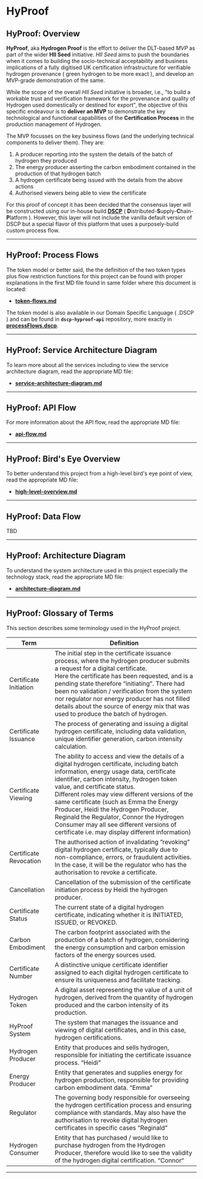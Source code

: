 # HyProof

## HyProof: Overview

**HyProof**, aka **Hydrogen Proof** is the effort to deliver the DLT-based _MVP_ as part of the wider **HII Seed** initiative. _HII Seed_ aims to push the boundaries when it comes to building the socio-technical acceptability and business implications of a fully digitised UK certification infrastructure for verifiable hydrogen provenance ( green hydrogen to be more exact ), and develop an MVP-grade demonstration of the same.

While the scope of the overall _HII Seed_ initiative is broader, i.e., "to build a workable trust and verification framework for the provenance and quality of Hydrogen used domestically or destined for export", the objective of this specific endeavour is to  **deliver an MVP** to demonstrate the key technological and functional capabilities of the **Certification Process** in the production management of Hydrogen.

The MVP focusses on the key business flows (and the underlying technical components to deliver them). They are:

1. A producer reporting into the system the details of the batch of hydrogen they produced
2. The energy producer asserting the carbon embodiment contained in the production of that hydrogen batch
3. A hydrogen certificate being issued with the details from the above actions
4. Authorised viewers being able to view the certificate

For this proof of concept it has been decided that the consensus layer will be constructed using our in-house build **[DSCP](https://github.com/digicatapult/dscp-documentation)** ( **D**istributed-**S**upply-**C**hain-**P**latform ). However, this layer will not include the vanilla default version of DSCP but a special flavor of this platform that uses a purposely-build custom process flow.

---

## HyProof: Process Flows

The token model or better said, the the definition of the two token types plus flow restriction functions for this project can be found with proper explanations in the first MD file found in same folder where this document is located:

* **[token-flows.md](./token-flows.md)**

The token model is also available in our Domain Specific Language ( .DSCP ) and can be found in **`dscp-hyproof-api`** repository, more exactly in **[processFlows.dscp](https://github.com/digicatapult/dscp-hyproof-api/blob/main/processFlows.dscp)**.

---

## HyProof: Service Architecture Diagram

To learn more about all the services including to view the service architecture diagram, read the appropriate MD file:

* **[service-architecture-diagram.md](./service-architecture-diagram.md)**

---

## HyProof: API Flow

For more information about the API flow, read the appropriate MD file:

* **[api-flow.md](./api-flow.md)**

---

## HyProof: Bird's Eye Overview

To better understand this project from a high-level bird's eye point of view, read the appropriate MD file:

* **[high-level-overview.md](./high-level-overview.md)**

---

## HyProof: Data Flow

TBD

---

## HyProof: Architecture Diagram

To understand the system architecture used in this project especially the technology stack, read the appropriate MD file:

* **[architecture-diagram.md](./architecture-diagram.md)**

---

## HyProof: Glossary of Terms

This section describes some terminology used in the HyProof project.

| Term                   	| Definition                                                                                                                                                                                                                                                                                                                                                                                                                                                                                              	|
|------------------------	|---------------------------------------------------------------------------------------------------------------------------------------------------------------------------------------------------------------------------------------------------------------------------------------------------------------------------------------------------------------------------------------------------------------------------------------------------------------------------------------------------------	|
| Certificate Initiation 	| The initial step in the certificate issuance process, where the hydrogen producer submits a request for a digital certificate. <br>Here the certificate has been requested, and is a pending state therefore “initiating”. There had been no validation / verification from the system nor regulator nor energy producer has not filled details about the source of energy mix that was used to produce the batch of hydrogen.                                                                          	|
| Certificate Issuance   	| The process of generating and issuing a digital hydrogen certificate, including data validation, unique identifier generation, carbon intensity calculation.                                                                                                                                                                                                                                                                                                                                            	|
| Certificate Viewing    	| The ability to access and view the details of a digital hydrogen certificate, including batch information, energy usage data, certificate identifier, carbon intensity, hydrogen token value, and certificate status.<br>Different roles may view different versions of the same certificate (such as Emma the Energy Producer, Heidi the Hydrogen Producer, Reginald the Regulator, Connor the Hydrogen Consumer may all see different versions of certificate i.e. may display different information) 	|
| Certificate Revocation 	| The authorised action of invalidating ”revoking” digital hydrogen certificate, typically due to non-compliance, errors, or fraudulent activities.<br>In the case, it will be the regulator who has the authorisation to revoke a certificate.                                                                                                                                                                                                                                                           	|
| Cancellation           	| Cancellation of the submission of the certificate initiation process by Heidi the hydrogen producer.                                                                                                                                                                                                                                                                                                                                                                                                    	|
| Certificate Status     	| The current state of a digital hydrogen certificate, indicating whether it is INITIATED, ISSUED, or REVOKED.                                                                                                                                                                                                                                                                                                                                                                                            	|
| Carbon Embodiment      	| The carbon footprint associated with the production of a batch of hydrogen, considering the energy consumption and carbon emission factors of the energy sources used.                                                                                                                                                                                                                                                                                                                                  	|
| Certificate Number     	| A distinctive unique certificate identifier assigned to each digital hydrogen certificate to ensure its uniqueness and facilitate tracking.                                                                                                                                                                                                                                                                                                                                                             	|
| Hydrogen Token         	| A digital asset representing the value of a unit of hydrogen, derived from the quantity of hydrogen produced and the carbon intensity of its production.                                                                                                                                                                                                                                                                                                                                                	|
| HyProof System         	| The system that manages the issuance and viewing of digital certificates, and in this case, hydrogen certifications.                                                                                                                                                                                                                                                                                                                                                                                    	|
| Hydrogen Producer      	| Entity that produces and sells hydrogen, responsible for initiating the certificate issuance process. “Heidi”                                                                                                                                                                                                                                                                                                                                                                                           	|
| Energy Producer        	| Entity that generates and supplies energy for hydrogen production, responsible for providing carbon embodiment data. “Emma”                                                                                                                                                                                                                                                                                                                                                                             	|
| Regulator              	| The governing body responsible for overseeing the hydrogen certification process and ensuring compliance with standards. May also have the authorisation to revoke digital hydrogen certificates in specific cases “Reginald”                                                                                                                                                                                                                                                                           	|
| Hydrogen Consumer      	| Entity that has purchased / would like to purchase hydrogen from the Hydrogen Producer, therefore would like to see the validity of the hydrogen digital certification. “Connor“                                                                                                                                                                                                                                                                                                                        	|

---


